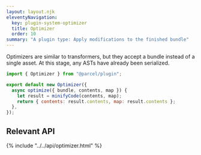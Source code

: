 ```yaml
---
layout: layout.njk
eleventyNavigation:
  key: plugin-system-optimizer
  title: Optimizer
  order: 10
summary: "A plugin type: Apply modifications to the finished bundle"
---
```


Optimizers are similar to transformers, but they accept a bundle instead of a single asset. At this stage, any ASTs have already been serialized.

```js
import { Optimizer } from "@parcel/plugin";

export default new Optimizer({
  async optimize({ bundle, contents, map }) {
    let result = minifyCode(contents, map);
    return { contents: result.contents, map: result.contents };
  },
});
```

## Relevant API

{% include "../../api/optimizer.html" %}
